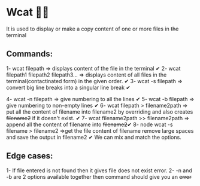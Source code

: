 # Wcat 🚀🚀 

It is used to display or make a copy content of one or more files in ~~the~~ terminal 

## Commands:
1- wcat filepath => displays content of the file in the terminal ✔
2- wcat filepath1 filepath2 filepath3... => displays content of all files in the terminal(contactinated form) in the given order. ✔
3- wcat -s filepath => convert big line breaks into a singular line break ✔

4- wcat -n filepath => give numbering to all the lines  ✔
5- wcat -b filepath => give numbering to non-empty lines  ✔
6- wcat filepath > filename2path => put all the content of filename into filename2 by overriding and also creates ~~filename2~~ if it doesn't exist. ✔
7- wcat filename2path >> filename2path => append all the content of filename into ~~filename2~~✔
8- node wcat -s filename > filename2 =>get the file content of filename remove large spaces and save the output in filename2 ✔
We can mix and match the options.

## Edge cases:

1- If file entered is not found then it gives file does not exist error.
2- -n and -b are 2 options available together then command should give you an ~~error~~